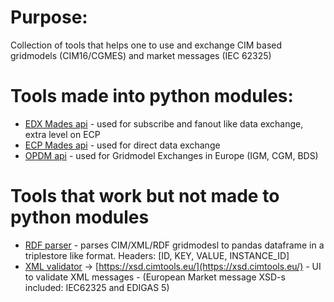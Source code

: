 
# Purpose:
Collection of tools that helps one to use and exchange CIM based gridmodels (CIM16/CGMES) and market messages (IEC 62325)



# Tools made into python modules:
* [EDX Mades api](https://pypi.org/project/EDX) - used for subscribe and fanout like data exchange, extra level on ECP
* [ECP Mades api](https://pypi.org/project/ecp-api) - used for direct data exchange
* [OPDM api](https://pypi.org/project/opdm-api/) - used for Gridmodel Exchanges in Europe (IGM, CGM, BDS) 

# Tools that work but not made to python modules

* [RDF parser](https://github.com/Haigutus/USVDM/blob/master/Tools/RDF_PARSER) - parses CIM/XML/RDF gridmodesl to pandas dataframe in a triplestore like format. Headers: [ID, KEY, VALUE, INSTANCE_ID]
* [XML validator](https://github.com/Haigutus/USVDM/tree/master/Tools/XML_VALIDATOR) -> [https://xsd.cimtools.eu/](https://xsd.cimtools.eu/) - UI to validate XML messages - (European Market message XSD-s included: IEC62325 and EDIGAS 5)
